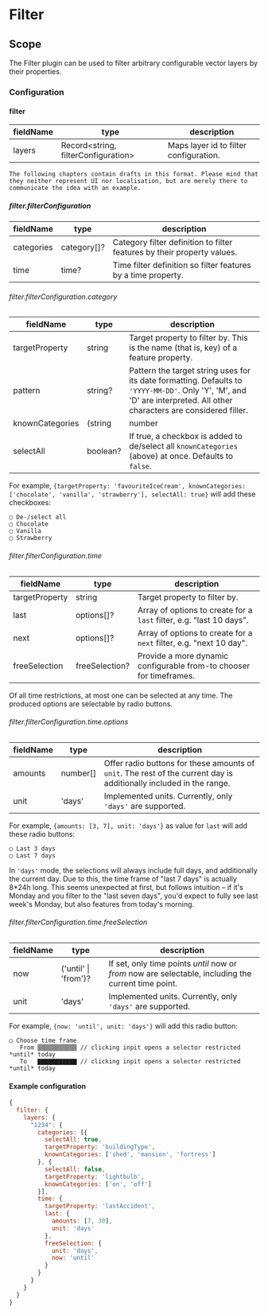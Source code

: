 # Filter

## Scope

The Filter plugin can be used to filter arbitrary configurable vector layers by their properties.

### Configuration

#### filter

| fieldName | type | description |
| - | - | - |
| layers | Record<string, filterConfiguration> | Maps layer id to filter configuration. |

```
The following chapters contain drafts in this format. Please mind that they neither represent UI nor localisation, but are merely there to communicate the idea with an example.
```

##### filter.filterConfiguration

| fieldName | type | description |
| - | - | - |
| categories | category[]? | Category filter definition to filter features by their property values. |
| time | time? | Time filter definition so filter features by a time property. |

###### filter.filterConfiguration.category

| fieldName | type | description |
| - | - | - |
| targetProperty | string | Target property to filter by. This is the name (that is, key) of a feature property. |
| pattern | string? | Pattern the target string uses for its date formatting. Defaults to `'YYYY-MM-DD'`. Only 'Y', 'M', and 'D' are interpreted. All other characters are considered filler. |
| knownCategories | (string | number | boolean | null)[] | Array of known values for the feature properties. Each entry will result in a checkbox that allows filtering the appropriate features. Properties not listed will not be filterable. The technical name will result in a localization key that can be configured on a per-client basis. |
| selectAll | boolean? | If true, a checkbox is added to de/select all `knownCategories` (above) at once. Defaults to `false`. |

For example, `{targetProperty: 'favouriteIceCream', knownCategories: ['chocolate', 'vanilla', 'strawberry'], selectAll: true}` will add these checkboxes:

```
▢ De-/select all
▢ Chocolate
▢ Vanilla
▢ Strawberry
```

###### filter.filterConfiguration.time

| fieldName | type | description |
| - | - | - |
| targetProperty | string | Target property to filter by. |
| last | options[]? | Array of options to create for a `last` filter, e.g. "last 10 days". |
| next | options[]? | Array of options to create for a `next` filter, e.g. "next 10 day". |
| freeSelection | freeSelection? | Provide a more dynamic configurable from-to chooser for timeframes. |

Of all time restrictions, at most one can be selected at any time. The produced options are selectable by radio buttons.

###### filter.filterConfiguration.time.options

| fieldName | type | description |
| - | - | - |
| amounts | number[] | Offer radio buttons for these amounts of `unit`. The rest of the current day is additionally included in the range. |
| unit | 'days' | Implemented units. Currently, only `'days'` are supported. |

For example, `{amounts: [3, 7], unit: 'days'}` as value for `last` will add these radio buttons:

```
◯ Last 3 days
◯ Last 7 days
```

In `'days'` mode, the selections will always include full days, and additionally the current day. Due to this, the time frame of "last 7 days" is actually 8*24h long. This seems unexpected at first, but follows intuition – if it's Monday and you filter to the "last seven days", you'd expect to fully see last week's Monday, but also features from today's morning.

###### filter.filterConfiguration.time.freeSelection

| fieldName | type | description |
| - | - | - |
| now | ('until' \| 'from')? | If set, only time points *until* now or *from* now are selectable, including the current time point. |
| unit | 'days' | Implemented units. Currently, only `'days'` are supported. |

For example, `{now: 'until', unit: 'days'}` will add this radio button:

```
◯ Choose time frame
   From ▒▒▒▒▒▒▒▒▒▒▒ // clicking inpit opens a selector restricted *until* today
   To   ▇▇▇▇▇▇▇▇▇▇▇ // clicking inpit opens a selector restricted *until* today
```

#### Example configuration

```js
{
  filter: {
    layers: {
      "1234": {
        categories: [{
          selectAll: true,
          targetProperty: 'buildingType',
          knownCategories: ['shed', 'mansion', 'fortress']
        }, {
          selectAll: false,
          targetProperty: 'lightbulb',
          knownCategories: ['on', 'off']
        }],
        time: {
          targetProperty: 'lastAccident',
          last: {
            amounts: [7, 30],
            unit: 'days'
          },
          freeSelection: {
            unit: 'days',
            now: 'until'
          }
        }
      }
    }
  }
}
```
